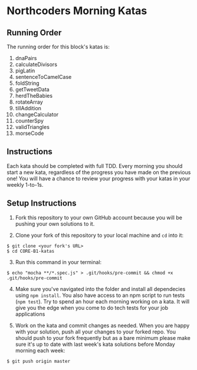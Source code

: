 # Northcoders Morning Katas

## Running Order

The running order for this block's katas is: 

1. dnaPairs
2. calculateDivisors
3. pigLatin
4. sentenceToCamelCase
5. foldString
6. getTweetData
7. herdTheBabies
8. rotateArray
9. tillAddition
10. changeCalculator
11. counterSpy
12. validTriangles
13. morseCode

## Instructions

Each kata should be completed with full TDD. Every morning you should start a new kata, regardless of the progress you have made on the previous one! You will have a chance to review your progress with your katas in your weekly 1-to-1s. 

## Setup Instructions

1. Fork this repository to your own GitHub account because you will be pushing your own solutions to it.

2. Clone your fork of this repository to your local machine and `cd` into it:

  ```
  $ git clone <your fork's URL>
  $ cd CORE-B1-katas
  ```

3. Run this command in your terminal:

`$ echo "mocha **/*.spec.js" > .git/hooks/pre-commit && chmod +x .git/hooks/pre-commit`


4. Make sure you've navigated into the folder and install all dependecies using `npm install`. You also have access to an npm script to run tests (`npm test`). Try to spend an hour each morning working on a kata. It will give you the edge when you come to do tech tests for your job applications


5. Work on the kata and commit changes as needed. When you are happy with your solution, push all your changes to your forked repo. You should push to your fork frequently but as a bare minimum please make sure it's up to date with last week's kata solutions before Monday morning each week:

  ```
  $ git push origin master
  ```
  
